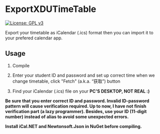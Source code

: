 # ExportXDUTimeTable
[![License: GPL v3](https://img.shields.io/badge/License-GPLv3-blue.svg)](https://www.gnu.org/licenses/gpl-3.0)

Export your timetable as iCalendar (.ics) format then you can import it to your prefered calendar app.

## Usage
1. Compile

2. Enter your student ID and password and set up correct time when we change timetable, click "Fetch" (a.k.a. “获取”) button

3. Find your iCalendar (.ics) file on your **PC'S DESKTOP, NOT REAL :)**

**Be sure that you enter correct ID and password. Invalid ID-password pattern will cause verification required. Up to now, I have not finish verification part (a lazy programmer). Besides, use your ID (11-digit number) instead of alias to avoid some unexpected errors.**

**Install iCal.NET and Newtonsoft.Json in NuGet before compiling.**
